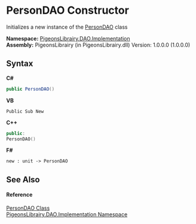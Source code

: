 # PersonDAO Constructor 
 

Initializes a new instance of the <a href="f4ca4d3d-2c28-bb2e-f269-d864011286dc">PersonDAO</a> class

**Namespace:**&nbsp;<a href="2adb8d34-aa58-66ac-cc9e-6d985aed23d8">PigeonsLibrairy.DAO.Implementation</a><br />**Assembly:**&nbsp;PigeonsLibrairy (in PigeonsLibrairy.dll) Version: 1.0.0.0 (1.0.0.0)

## Syntax

**C#**<br />
``` C#
public PersonDAO()
```

**VB**<br />
``` VB
Public Sub New
```

**C++**<br />
``` C++
public:
PersonDAO()
```

**F#**<br />
``` F#
new : unit -> PersonDAO
```


## See Also


#### Reference
<a href="f4ca4d3d-2c28-bb2e-f269-d864011286dc">PersonDAO Class</a><br /><a href="2adb8d34-aa58-66ac-cc9e-6d985aed23d8">PigeonsLibrairy.DAO.Implementation Namespace</a><br />